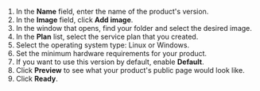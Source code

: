 1. In the **Name** field, enter the name of the product's version.
1. In the **Image** field, click **Add image**.
1. In the window that opens, find your folder and select the desired image.
1. In the **Plan** list, select the service plan that you created.
1. Select the operating system type: Linux or Windows.
1. Set the minimum hardware requirements for your product.
1. If you want to use this version by default, enable **Default**.
1. Click **Preview** to see what your product's public page would look like.
1. Click **Ready**.

